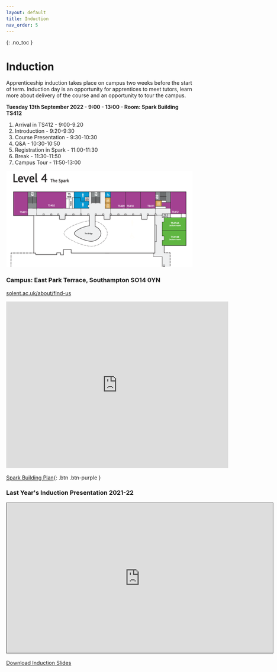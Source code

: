 ```yaml
---
layout: default
title: Induction
nav_order: 5
---
```


{: .no_toc } 

# Induction

Apprenticeship induction takes place on campus two weeks before the start of term. Induction day is an opportunity for apprentices to meet tutors, learn more about delivery of the course and an opportunity to tour the campus.

**Tuesday 13th September 2022 - 9:00 - 13:00 - Room: Spark Building TS412**

1. Arrival in TS412 - 9:00-9.20
1. Introduction - 9:20-9:30
1. Course Presentation - 9:30-10:30
1. Q&A - 10:30-10:50
1. Registration in Spark - 11:00-11:30
1. Break - 11:30-11:50
1. Campus Tour - 11:50-13:00

![](images/L4_spark_TS412.png)


### Campus: East Park Terrace, Southampton SO14 0YN

[solent.ac.uk/about/find-us](https://www.solent.ac.uk/about/find-us)

<iframe src="https://www.google.com/maps/embed?pb=!1m18!1m12!1m3!1d2515.8322225061675!2d-1.402574148061115!3d50.908320479440754!2m3!1f0!2f0!3f0!3m2!1i1024!2i768!4f13.1!3m3!1m2!1s0x487476b1943c33e9%3A0x7b3d2a7c433db059!2sSolent%20University!5e0!3m2!1sen!2suk!4v1658263361358!5m2!1sen!2suk" width="600" height="450" style="border:0;" allowfullscreen="" loading="lazy" referrerpolicy="no-referrer-when-downgrade"></iframe>

[Spark Building Plan](https://github.com/martinsolent/solent_store/raw/main/the-spark-room-guide-and-map.pdf){: .btn .btn-purple }



### Last Year's Induction Presentation 2021-22

<iframe src="https://solent.cloud.panopto.eu/Panopto/Pages/Embed.aspx?id=b0b14943-b23a-4114-8a28-ada801008324&autoplay=false&offerviewer=true&showtitle=true&showbrand=true&captions=true&interactivity=all" height="405" width="720" style="border: 1px solid #464646;" allowfullscreen allow="autoplay"></iframe>

[Download Induction Slides](info/BDATS_HNC_INDUCTION_2022.pptx)
